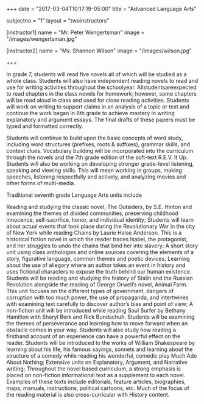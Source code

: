 +++
date = "2017-03-04T10:17:19-05:00"
title = "Advanced Language Arts"

subjectno = "1"
layout = "twoinstructors"

[instructor1]
name = "Mr. Peter Wengertsman"
image = "/images/wengertsman.jpg"

[instructor2]
name = "Ms. Shannon Wilson"
image = "/images/wilson.jpg"

+++

In grade 7, students will read five novels all of which will be studied as a whole class. Students will also have independent reading novels to read and use for writing activities throughout the schoolyear. Allstudentsareexpected to read chapters in the class novels for homework; however, some chapters will be read aloud in class and used for close reading activities. Students will work on writing to support claims in an analysis of a topic or text and continue the work began in 6th grade to achieve mastery in writing explanatory and argument essays. The final drafts of these papers must be typed and formatted correctly.

Students will continue to build upon the basic concepts of word study, including word structures (prefixes, roots & suffixes), grammar skills, and context clues. Vocabulary building will be incorporated into the curriculum through the novels and the 7th grade edition of the soft-text R.E.V. It Up. Students will also be working on developing stronger grade-level listening, speaking and viewing skills. This will mean working in groups, making speeches, listening respectfully and actively, and analyzing movies and other forms of multi-media.

Traditional seventh grade Language Arts units include

Reading and studying the classic novel, The Outsiders, by S.E. Hinton and examining the themes of divided communities, preserving childhood innocence, self-sacrifice, honor, and individual identity; Students will learn about actual events that took place during the Revolutionary War in the city of New York while reading Chains by Laurie Halse Anderson. This is a historical fiction novel in which the reader traces Isabel, the protagonist, and her struggles to undo the chains that bind her into slavery; A short story unit using class anthologies and online sources covering the elements of a story, figurative language, common themes and poetic devices; Learning about the use of allegory where an author takes an event in history and uses fictional characters to expose the truth behind our human existence. Students will be reading and studying the history of Stalin and the Russian Revolution alongside the reading of George Orwell’s novel, Animal Farm. This unit focuses on the different types of government, dangers of corruption with too much power, the use of propaganda, and intertwines with examining text carefully to discover author’s bias and point of view; A non-fiction unit will be introduced while reading Soul Surfer by Bethany Hamilton with Sheryl Berk and Rick Bundschuh. Students will be examining the themes of perseverance and learning how to move forward when an obstacle comes in your way. Students will also study how reading a firsthand account of an experience can have a powerful effect on the reader. Students will be introduced to the works of William Shakespeare by learning about his life, his famous sayings, sonnets and learning about the structure of a comedy while reading his wonderful, comedic play Much Ado About Nothing; Extensive units on Explanatory, Argument, and Narrative writing; Throughout the novel based curriculum, a strong emphasis is placed on non-fiction informational text as a supplement to each novel. Examples of these texts include editorials, feature articles, biographies, maps, manuals, instructions, political cartoons, etc. Much of the focus of the reading material is also cross-curricular with History content.
